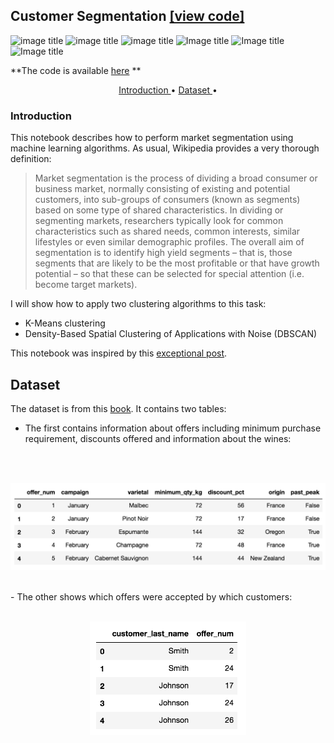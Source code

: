 ## Customer Segmentation [[view code]]( https://github.com/rjwizecom/unsupervised_machine_learning/blob/main/clustering_for_customer_segmentation/notebooks/customer_segmentation.ipynb) 
![image title](https://img.shields.io/badge/statsmodels-0.9.0-blue.svg) ![image title](https://img.shields.io/badge/python-v3.6-green.svg) ![image title](https://img.shields.io/badge/ntlk-v3.2.5-yellow.svg) ![Image title](https://img.shields.io/badge/sklearn-0.19.1-orange.svg) ![Image title](https://img.shields.io/badge/pandas-0.22.0-red.svg) ![Image title](https://img.shields.io/badge/matplotlib-v2.1.2-orange.svg)

**The code is available [here]( https://github.com/rjwizecom/unsupervised_machine_learning/blob/main/clustering_for_customer_segmentation/notebooks/customer_segmentation.ipynb) **

<p align="center">
  <a href="#intro"> Introduction </a> •
  <a href="#data"> Dataset </a> •
</p> 

<a id = 'intro'></a>
### Introduction

This notebook describes how to perform market segmentation using machine learning algorithms. As usual, Wikipedia provides a very thorough definition:

> Market segmentation is the process of dividing a broad consumer or business market, normally consisting of existing and potential customers, into sub-groups of consumers (known as segments) based on some type of shared characteristics. In dividing or segmenting markets, researchers typically look for common characteristics such as shared needs, common interests, similar lifestyles or even similar demographic profiles. The overall aim of segmentation is to identify high yield segments – that is, those segments that are likely to be the most profitable or that have growth potential – so that these can be selected for special attention (i.e. become target markets).

I will show how to apply two clustering algorithms to this task:
- K-Means clustering
- Density-Based Spatial Clustering of Applications with Noise (DBSCAN)

This notebook was inspired by this [exceptional post](http://blog.yhat.com/posts/customer-segmentation-using-python.html).

<a id = 'data'></a>
## Dataset

The dataset is from this [book](https://www.amazon.com/Data-Smart-Science-Transform-Information-ebook/dp/B00F0WRXI0/ref=mt_kindle?_encoding=UTF8&me=). It contains two tables:
- The first contains information about offers including minimum purchase requirement, discounts offered and information about the wines: 
<br>
<br>
<p align="center">
  <img src="images/df1.png" 
       width="650">
</p>
<br>
- The other shows which offers were accepted by which customers: 
<br>
<br>
<p align="center">
  <img src="images/df2.png" 
       width="250">
</p>
<br>
